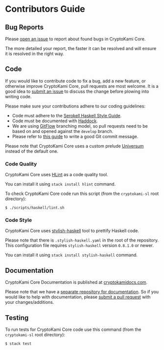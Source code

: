# Contributors Guide

## Bug Reports

Please [open an issue](https://github.com/CryptoKami/cryptokami-core/issues/new)
to report about found bugs in CryptoKami Core.

The more detailed your report, the faster it can be resolved and will ensure it
is resolved in the right way.

## Code

If you would like to contribute code to fix a bug, add a new feature, or
otherwise improve CryptoKami Core, pull requests are most welcome. It is a good idea to
[submit an issue](https://github.com/CryptoKami/cryptokami-core/issues/new) to
discuss the change before plowing into writing code.

Please make sure your contributions adhere to our coding guidelines:

*  Code must adhere to the [Serokell Haskell Style Guide](https://github.com/serokell/serokell-util/blob/master/serokell-style.md).
*  Code must be documented with [Haddock](https://www.haskell.org/haddock/doc/html/index.html).
*  We are using [GitFlow](http://nvie.com/posts/a-successful-git-branching-model/.)
   branching model, so pull requests need to be based on and opened against the `develop`
   branch.
*  Please refer to [this guide](https://chris.beams.io/posts/git-commit/) to write a good Git commit message.

Please note that CryptoKami Core uses a custom prelude [Universum](https://github.com/serokell/universum)
instead of the default one.

### Code Quality

CryptoKami Core uses [HLint](https://github.com/ndmitchell/hlint) as a code quality tool.

You can install it using `stack install hlint` command.

To check CryptoKami Core code run this script (from the `cryptokami-sl` root directory):

```
$ ./scripts/haskell/lint.sh
```

### Code Style

CryptoKami Core uses [stylish-haskell](https://github.com/jaspervdj/stylish-haskell) tool to
prettify Haskell code.

Please note that there is `.stylish-haskell.yaml` in the root of the repository. This
configuration file requires `stylish-haskell` version `0.8.1.0` or newer.

You can install it using `stack install stylish-haskell` command.

## Documentation

CryptoKami Core Documentation is published at [cryptokamidocs.com](https://cryptokamidocs.com).

Please note that we have a [separate repository for documentation](https://github.com/CryptoKami/cryptokamidocs.com/). 
So if you would like to help with documentation, please [submit a pull request](https://github.com/CryptoKami/cryptokamidocs.com/pulls)
with your changes/additions.

## Testing

To run tests for CryptoKami Core code use this command (from the `cryptokami-sl` root directory):

```
$ stack test
```
